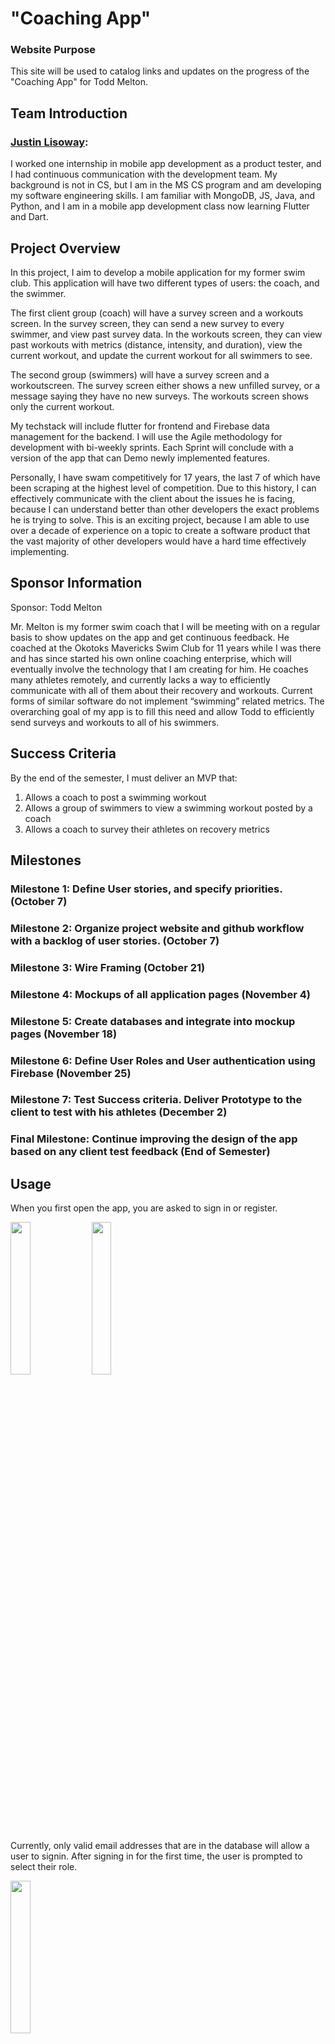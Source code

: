 # "Coaching App"

### Website Purpose
This site will be used to catalog links and updates on the progress of the "Coaching App" for Todd Melton.

## Team Introduction
### [Justin Lisoway](https://justinlisoway.github.io/):
I worked one internship in mobile app development as a product tester, and I had continuous communication with the development team. My background is not in CS, but I am in the MS CS program and am developing my software engineering skills. I am familiar with MongoDB, JS, Java, and Python, and I am in a mobile app development class now learning Flutter and Dart.

## Project Overview

In this project, I aim to develop a mobile application for my former swim club. This application will have two different types of users: the coach, and the swimmer.

The first client group (coach) will have a survey screen and a workouts screen. In the survey screen, they can send a new survey to every swimmer, and view past survey data. In the workouts screen, they can view past workouts with metrics (distance, intensity, and duration), view the current workout, and update the current workout for all swimmers to see.

The second group (swimmers) will have a survey screen and a workoutscreen. The survey screen either shows a new unfilled survey, or a message saying they have no new surveys. The workouts screen shows only the current workout.

My techstack will include flutter for frontend and Firebase data management for the backend. I will use the Agile methodology for development with bi-weekly sprints. Each Sprint will conclude with a version of the app that can Demo newly implemented features.

Personally, I have swam competitively for 17 years, the last 7 of which have been scraping at the highest level of competition. Due to this history, I can effectively communicate with the client about the issues he is facing, because I can understand better than other developers the exact problems he is trying to solve. This is an exciting project, because I am able to use over a decade of experience on a topic to create a software product that the vast majority of other developers would have a hard time effectively implementing.

## Sponsor Information

Sponsor: Todd Melton

Mr. Melton is my former swim coach that I will be meeting with on a regular basis to show updates on the app and get continuous feedback. He coached at the Okotoks Mavericks Swim Club for 11 years while I was there and has since started his own online coaching enterprise, which will eventually involve the technology that I am creating for him. He coaches many athletes remotely, and currently lacks a way to efficiently communicate with all of them about their recovery and workouts. Current forms of similar software do not implement “swimming” related metrics. The overarching goal of my app is to fill this need and allow Todd to efficiently send surveys and workouts to all of his swimmers.

## Success Criteria

By the end of the semester, I must deliver an MVP that:

1. Allows a coach to post a swimming workout
2. Allows a group of swimmers to view a swimming workout posted by a coach
3. Allows a coach to survey their athletes on recovery metrics

## Milestones

### Milestone 1: Define User stories, and specify priorities. (October 7)
### Milestone 2: Organize project website and github workflow with a backlog of user stories. (October 7)
### Milestone 3: Wire Framing (October 21)
### Milestone 4: Mockups of all application pages (November 4)
### Milestone 5: Create databases and integrate into mockup pages (November 18)
### Milestone 6: Define User Roles and User authentication using Firebase (November 25)
### Milestone 7: Test Success criteria. Deliver Prototype to the client to test with his athletes (December 2)
### Final Milestone: Continue improving the design of the app based on any client test feedback (End of Semester)

## Usage

When you first open the app, you are asked to sign in or register.

<img src="./screenshots/sign-in.png" width="25%">
<img src="./screenshots/register.png" width="25%">

Currently, only valid email addresses that are in the database will allow a user to signin. After signing in for the first time, the user is prompted to select their role.

<img src="./screenshots/select-role.png" width="25%">

After selection, they are taken to the respective version of the app. There is no way to change a user role in the app after its been initially selected. Upon each sign in thereafter, the user is automatically taken to their respective version of the app without asking for a user role.



Coach App:

Coaches are shown this home view with tabs for home, history, and settings.

<img src="./screenshots/coach-home.png" width="25%">

The new workout button shows a create workout screen.

<img src="./screenshots/create-workout.png" width="25%">

The new survey button shows a send survey screen.

<img src="./screenshots/send-survey.png" width="25%">

The history tab shows a page to view all historical workouts and survey data.

<img src="./screenshots/coach-history-workout.png" width="25%">

Clicking on a workout displays its details.

<img src="./screenshots/workout-preview.png" width="25%">

The survey history will show today's survey statistics and an option to see individual responses for each historical survey. This feature is not implemented yet as it requires intense integration with each database collection, and these collections are not yet complete.

<img src="./screenshots/survey-stats.png.png" width="25%">

The settings tab simply gives an option to change your name in the app and logout.

<img src="./screenshots/settings.png" width="25%">



Athlete App:

Athletes are shown this home view with tabs for workouts, survey, and settings.

<img src="./screenshots/athlete-current-workouts.png" width="25%">

Clicking on a workout shows its details, similar to a coaches preview shown above. These workouts can be dismissed by sliding them off the screen after completion. The gesture will update the user database to permanently delete the user's view of completed workouts.

<img src="./screenshots/slide-to-dismiss.png.png" width="25%">
<img src="./screenshots/athlete-current-workouts-2.png" width="25%">

The survey tab shows a screen to submit today's survey. If athlete's coach did not send a survey or if the athlete has already submitted the given survey, then a corresponding message will be shown instead of the option to submit.

<img src="./screenshots/athlete-current-survey.png.png" width="25%">

Finally, the settings page is identical for coaches and athletes at this point.


## Repository

[Newest Repository](https://github.com/Coaching-Software/app)

To run this code, clone the main branch of the repository to your local machine and invoke 'flutter run' on the app directory. You may also need to first install flutter and get dependencies (this can be done easily with intelliJ). Note: app is currently mocked-up to look best on the XCODE iOS iPhone 14 simulator.

## [Current Project Board](https://github.com/orgs/Coaching-Software/projects/1/views/1)
